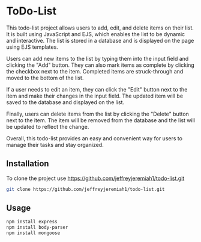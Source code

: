 # ToDo-List 

This todo-list project allows users to add, edit, and delete items on their list. It is built using JavaScript and EJS, which enables the list to be dynamic and interactive. The list is stored in a database and is displayed on the page using EJS templates.

Users can add new items to the list by typing them into the input field and clicking the "Add" button. They can also mark items as complete by clicking the checkbox next to the item. Completed items are struck-through and moved to the bottom of the list.

If a user needs to edit an item, they can click the "Edit" button next to the item and make their changes in the input field. The updated item will be saved to the database and displayed on the list.

Finally, users can delete items from the list by clicking the "Delete" button next to the item. The item will be removed from the database and the list will be updated to reflect the change.

Overall, this todo-list provides an easy and convenient way for users to manage their tasks and stay organized.



## Installation

To clone the project use https://github.com/jeffreyjeremiah1/todo-list.git
```bash
git clone https://github.com/jeffreyjeremiah1/todo-list.git
```
## Usage

```bash
npm install express
npm install body-parser
npm install mongoose


```
